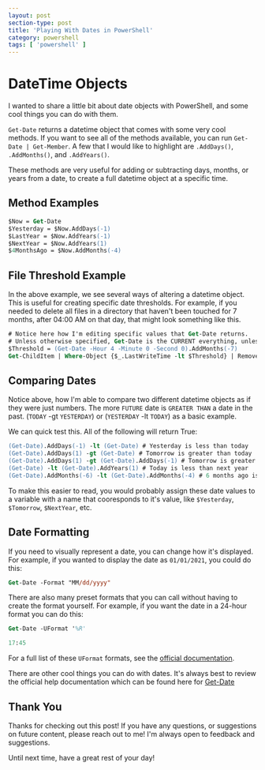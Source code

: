 ```yaml
---
layout: post
section-type: post
title: 'Playing With Dates in PowerShell'
category: powershell
tags: [ 'powershell' ]
---
```


# DateTime Objects

I wanted to share a little bit about date objects with PowerShell, and some cool things you can do with them.

`Get-Date` returns a datetime object that comes with some very cool methods. If you want to see all of the methods available, you can run `Get-Date | Get-Member`. A few that I would like to highlight are `.AddDays()`, `.AddMonths()`, and `.AddYears()`.

These methods are very useful for adding or subtracting days, months, or years from a date, to create a full datetime object at a specific time.

## Method Examples

```ps
$Now = Get-Date
$Yesterday = $Now.AddDays(-1)
$LastYear = $Now.AddYears(-1)
$NextYear = $Now.AddYears(1)
$4MonthsAgo = $Now.AddMonths(-4)
```

## File Threshold Example

In the above example, we see several ways of altering a datetime object. This is useful for creating specific date thresholds. For example, if you needed to delete all files in a directory that haven't been touched for 7 months, after 04:00 AM on that day, that might look something like this.

```ps
# Notice here how I'm editing specific values that Get-Date returns.
# Unless otherwise specified, Get-Date is the CURRENT everything, unless I manually overwrite a value.
$Threshold = (Get-Date -Hour 4 -Minute 0 -Second 0).AddMonths(-7)
Get-ChildItem | Where-Object {$_.LastWriteTime -lt $Threshold} | Remove-Item -Force -Recurse
```

## Comparing Dates

Notice above, how I'm able to compare two different datetime objects as if they were just numbers. The more `FUTURE` date is `GREATER THAN` a date in the past. (`TODAY` -gt `YESTERDAY`) or (`YESTERDAY` -lt `TODAY`) as a basic example.

We can quick test this. All of the following will return True:

```ps
(Get-Date).AddDays(-1) -lt (Get-Date) # Yesterday is less than today
(Get-Date).AddDays(1) -gt (Get-Date) # Tomorrow is greater than today
(Get-Date).AddDays(1) -gt (Get-Date).AddDays(-1) # Tomorrow is greater than yesterday
(Get-Date) -lt (Get-Date).AddYears(1) # Today is less than next year
(Get-Date).AddMonths(-6) -lt (Get-Date).AddMonths(-4) # 6 months ago is less than 4 months ago
```

To make this easier to read, you would probably assign these date values to a variable with a name that cooresponds to it's value, like `$Yesterday`, `$Tomorrow`, `$NextYear`, etc.

## Date Formatting

If you need to visually represent a date, you can change how it's displayed. For example, if you wanted to display the date as `01/01/2021`, you could do this:

```ps
Get-Date -Format "MM/dd/yyyy"
```

There are also many preset formats that you can call without having to create the format yourself. For example, if you want the date in a 24-hour format you can do this:

```ps
Get-Date -UFormat '%R'

17:45
```

For a full list of these `UFormat` formats, see the [official documentation](https://docs.microsoft.com/en-us/powershell/module/microsoft.powershell.utility/get-date?view=powershell-7.2#notes).

There are other cool things you can do with dates. It's always best to review the official help documentation which can be found here for [Get-Date](https://docs.microsoft.com/en-us/powershell/module/microsoft.powershell.utility/get-date?view=powershell-7.2)

## Thank You

Thanks for checking out this post! If you have any questions, or suggestions on future content, please reach out to me! I'm always open to feedback and suggestions.

Until next time, have a great rest of your day!
